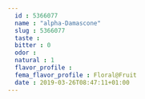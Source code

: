 ```yaml
---
  id : 5366077
  name : "alpha-Damascone"
  slug : 5366077
  taste : 
  bitter : 0
  odor : 
  natural : 1
  flavor_profile : 
  fema_flavor_profile : Floral@Fruit
  date : 2019-03-26T08:47:11+01:00
---
```



